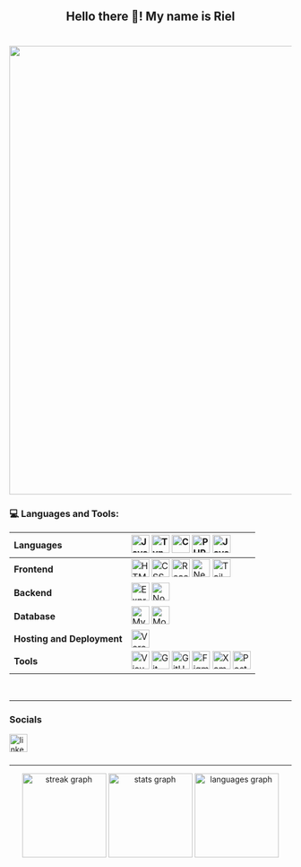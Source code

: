 <h2 align="center">Hello there 👋! My name is Riel</h2>

###

<br clear="both">

<div align="center">
  <img width="800" src="https://i.pinimg.com/originals/52/a0/94/52a0949db5a90b7da4f9bddcf66b2a0c.gif"  />
</div>

###


### 💻 Languages and Tools:

| **Languages**                |[<img alt="JavaScript" src="https://img.shields.io/badge/JavaScript-F7DF1E?logo=javascript&logoColor=black&style=for-the-badge" height="32" alt="javascript logo" height="24" />][JS] [<img alt="TypeScript" src="https://img.shields.io/badge/TypeScript-3178C6?logo=typescript&logoColor=white&style=for-the-badge" height="32" alt="typescript logo" height="24" />][TS] [<img alt="C" src="https://img.shields.io/badge/C-A8B9CC?logo=c&logoColor=black&style=for-the-badge" height="32" alt="c logo" height="24" />][C] [<img alt="PHP" src="https://img.shields.io/badge/PHP-777BB4?logo=php&logoColor=black&style=for-the-badge" height="32" alt="php logo" height="24" />][PHP] [<img alt="Java" src="https://img.shields.io/badge/Java-FFA500?style=for-the-badge" height="32">][Java]|
|           :---               |:--- |
| **Frontend** |[<img alt="HTML5" src="https://img.shields.io/badge/HTML5-E34F26?logo=html5&logoColor=white&style=for-the-badge" height="32" alt="html5 logo" />][HTML5] [<img alt="CSS3" src="https://img.shields.io/badge/CSS3-1572B6?logo=css3&logoColor=white&style=for-the-badge" height="32" alt="css3 logo" />][CSS3] [<img alt="React" src="https://img.shields.io/badge/React-61DAFB?logo=react&logoColor=black&style=for-the-badge" height="32" alt="react logo" />][React] [<img alt="Next.js" src="https://img.shields.io/badge/Next.js-000000?logo=nextdotjs&logoColor=white&style=for-the-badge" height="32" alt="nextjs logo" />][Next.js] [<img alt="Tailwind" src="https://img.shields.io/badge/Tailwind CSS-06B6D4?logo=tailwindcss&logoColor=black&style=for-the-badge" height="32" alt="tailwindcss logo" />][Tailwind] |
| **Backend** |[<img alt="Express" src="https://img.shields.io/badge/Express-000000?logo=express&logoColor=white&style=for-the-badge" height="32" alt="express logo" />][Express] [<img alt="Node.js" src="https://img.shields.io/badge/Node.js-339933?logo=nodedotjs&logoColor=white&style=for-the-badge" height="32" alt="nodejs logo" />][Node.js]|
| **Database**                |[<img alt="MySQL" src="https://img.shields.io/badge/MySQL-4479A1?logo=mysql&logoColor=white&style=for-the-badge" height="32" alt="mysql logo" />][MySQL] [<img alt="MongoDB" src="https://img.shields.io/badge/MongoDB-47A248?logo=mongodb&logoColor=white&style=for-the-badge" height="32" alt="mongodb logo" />][MongoDB]|
| **Hosting and Deployment**   |[<img alt="Vercel" src="https://img.shields.io/badge/Vercel-000000?logo=vercel&logoColor=white&style=for-the-badge" height="32" alt="vercel logo" />][Vercel]|
| **Tools**                   |[<img alt="Visual Studio Code" src="https://img.shields.io/badge/Visual Studio Code-007ACC?logo=visualstudiocode&logoColor=white&style=for-the-badge" height="32" alt="vscode logo" />][VSCode] [<img alt="Git" src="https://img.shields.io/badge/Git-F05032?logo=git&logoColor=white&style=for-the-badge" height="32" alt="git logo" />][Git] [<img alt="GitHub" src="https://img.shields.io/badge/GitHub-181717?logo=github&logoColor=white&style=for-the-badge" height="32" alt="github logo" />][GitHub] [<img alt="Figma" src="https://img.shields.io/badge/Figma-F24E1E?logo=figma&logoColor=white&style=for-the-badge" height="32" alt="figma logo" />][Figma] [<img alt="Xampp" src="https://img.shields.io/badge/XAMPP-F37623?logo=xampp&logoColor=white&style=for-the-badge" height="32" />][Xampp] [<img alt="Postman" src="https://img.shields.io/badge/Postman-FF6C37?logo=postman&logoColor=black&style=for-the-badge" height="32" alt="postman logo" />][Postman]|

<br />

---
###

<h3><strong>Socials</strong></h3>

<div>
  <a href="https://www.linkedin.com/in/riel-jasper-apos-4202a124a/" target="_blank">
    <img src="https://img.shields.io/static/v1?message=LinkedIn&logo=linkedin&label=&color=0077B5&logoColor=white&labelColor=&style=for-the-badge" alt="linkedin logo" height="32"  />
  </a>
</div>

###

<hr>
<div align="center">
  <img src="https://streak-stats.demolab.com?user=rieljasperapos&locale=en&mode=daily&theme=dracula&hide_border=false&border_radius=5&order=3" height="150" alt="streak graph"  />
    <img src="https://github-readme-stats.vercel.app/api?username=rieljasperapos&hide_title=false&hide_rank=false&show_icons=true&include_all_commits=true&count_private=true&disable_animations=false&theme=dracula&locale=en&hide_border=false&order=1" height="150" alt="stats graph"  />
  <img src="https://github-readme-stats.vercel.app/api/top-langs?username=rieljasperapos&locale=en&hide_title=false&layout=compact&card_width=320&langs_count=7&theme=dracula&hide_border=false&order=2" height="150" alt="languages graph"  />
</div>



##

[JS]: https://developer.mozilla.org/en-US/docs/Web/JavaScript
[TS]: https://www.typescriptlang.org/
[C]: https://www.cprogramming.com/
[Java]: https://www.java.com/en/
[PHP]: https://www.php.net/

[HTML5]: https://developer.mozilla.org/en-US/docs/Web/HTML
[CSS3]: https://developer.mozilla.org/en-US/docs/Web/CSS
[React]: https://reactjs.org/
[Next.js]: https://nextjs.org/
[Tailwind]: https://nextjs.org/


[Express]: https://expressjs.com/
[Node.js]: https://nodejs.org/en
[Firebase]: https://firebase.google.com/

[MySQL]: https://www.mysql.com/
[MongoDB]: https://www.mongodb.com/

[Vercel]: https://vercel.com/
[Postman]: https://www.postman.com/

[VSCode]: https://code.visualstudio.com/
[Git]: https://git-scm.com/
[GitHub]: https://github.com/
[Figma]: https://www.figma.com/login
[Xampp]:https://www.apachefriends.org/
